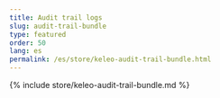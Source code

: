 ```yaml
---
title: Audit trail logs
slug: audit-trail-bundle
type: featured
order: 50
lang: es
permalink: /es/store/keleo-audit-trail-bundle.html
---
```


{% include store/keleo-audit-trail-bundle.md %}
